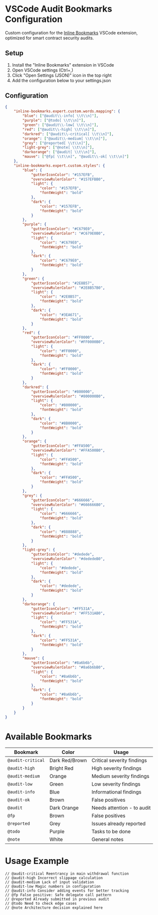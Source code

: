 # VSCode Audit Bookmarks Configuration

Custom configuration for the [Inline Bookmarks](https://marketplace.visualstudio.com/items?itemName=tintinweb.vscode-inline-bookmarks) VSCode extension, optimized for smart contract security audits.

## Setup
1. Install the "Inline Bookmarks" extension in VSCode
2. Open VSCode settings (Ctrl+,)
3. Click "Open Settings (JSON)" icon in the top right
4. Add the configuration below to your settings.json

## Configuration

```json
{
    "inline-bookmarks.expert.custom.words.mapping": {
        "blue": ["@audit\\-info[ \\t\\n]"],
        "purple": ["@todo[ \\t\\n]"],
        "green": ["@audit\\-low[ \\t\\n]"],
        "red": ["@audit\\-high[ \\t\\n]"],
        "darkred": ["@audit\\-critical[ \\t\\n]"],
        "orange": ["@audit\\-medium[ \\t\\n]"],
        "grey": ["@reported[ \\t\\n]"],
        "light-grey": ["@note[ \\t\\n]"],
        "darkorange": ["@audit[ \\t\\n]"],
        "mauve": ["@fp[ \\t\\n]", "@audit\\-ok[ \\t\\n]"]
    },
    "inline-bookmarks.expert.custom.styles": {
        "blue": {
            "gutterIconColor": "#157EFB",
            "overviewRulerColor": "#157EFBB0",
            "light": {
                "color": "#157EFB",
                "fontWeight": "bold"
            },
            "dark": {
                "color": "#157EFB",
                "fontWeight": "bold"
            }
        },
        "purple": {
            "gutterIconColor": "#C679E0",
            "overviewRulerColor": "#C679E0B0",
            "light": {
                "color": "#C679E0",
                "fontWeight": "bold"
            },
            "dark": {
                "color": "#C679E0",
                "fontWeight": "bold"
            }
        },
        "green": {
            "gutterIconColor": "#2E8B57",
            "overviewRulerColor": "#2E8B57B0",
            "light": {
                "color": "#2E8B57",
                "fontWeight": "bold"
            },
            "dark": {
                "color": "#3EA671",
                "fontWeight": "bold"
            }
        },
        "red": {
            "gutterIconColor": "#FF0000",
            "overviewRulerColor": "#FF0000B0",
            "light": {
                "color": "#FF0000",
                "fontWeight": "bold"
            },
            "dark": {
                "color": "#FF0000",
                "fontWeight": "bold"
            }
        },
        "darkred": {
            "gutterIconColor": "#800000",
            "overviewRulerColor": "#800000B0",
            "light": {
                "color": "#800000",
                "fontWeight": "bold"
            },
            "dark": {
                "color": "#8B0000",
                "fontWeight": "bold"
            }
        },
        "orange": {
            "gutterIconColor": "#FFA500",
            "overviewRulerColor": "#FFA500B0",
            "light": {
                "color": "#FFA500",
                "fontWeight": "bold"
            },
            "dark": {
                "color": "#FFA500",
                "fontWeight": "bold"
            }
        },
        "grey": {
            "gutterIconColor": "#666666",
            "overviewRulerColor": "#666666B0",
            "light": {
                "color": "#666666",
                "fontWeight": "bold"
            },
            "dark": {
                "color": "#888888",
                "fontWeight": "bold"
            }
        },
        "light-grey": {
            "gutterIconColor": "#dedede",
            "overviewRulerColor": "#dededeB0",
            "light": {
                "color": "#dedede",
                "fontWeight": "bold"
            },
            "dark": {
                "color": "#dedede",
                "fontWeight": "bold"
            }
        },
        "darkorange": {
            "gutterIconColor": "#FF531A",
            "overviewRulerColor": "#FF531AB0",
            "light": {
                "color": "#FF531A",
                "fontWeight": "bold"
            },
            "dark": {
                "color": "#FF531A",
                "fontWeight": "bold"
            }
        },
        "mauve": {
            "gutterIconColor": "#8a6b6b",
            "overviewRulerColor": "#8a6b6bB0",
            "light": {
                "color": "#8a6b6b",
                "fontWeight": "bold"
            },
            "dark": {
                "color": "#8a6b6b",
                "fontWeight": "bold"
            }
        }
    }
}
```
# Available Bookmarks

| Bookmark | Color | Usage |
|----------|--------|-------|
| `@audit-critical` | Dark Red/Brown | Critical severity findings |
| `@audit-high` | Bright Red | High severity findings |
| `@audit-medium` | Orange | Medium severity findings |
| `@audit-low` | Green | Low severity findings |
| `@audit-info` | Blue | Informational findings |
| `@audit-ok` | Brown | False positives |
| `@audit` | Dark Orange | Needs attention - to audit |
| `@fp` | Brown | False positives |
| `@reported` | Grey | Issues already reported |
| `@todo` | Purple | Tasks to be done |
| `@note` | White | General notes |

# Usage Example
```solidity
// @audit-critical Reentrancy in main withdrawal function
// @audit-high Incorrect slippage calculation
// @audit-medium Lack of input validation
// @audit-low Magic numbers in configuration
// @audit-info Consider adding events for better tracking
// @fp False positive: Safe delegate call pattern
// @reported Already submitted in previous audit
// @todo Need to check edge cases
// @note Architecture decision explained here
